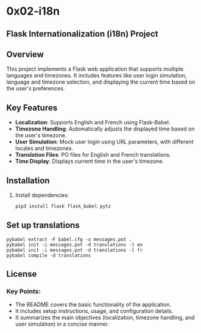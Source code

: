 # 0x02-i18n
## Flask Internationalization (i18n) Project

## Overview
This project implements a Flask web application that supports multiple languages and timezones. It includes features like user login simulation, language and timezone selection, and displaying the current time based on the user's preferences.

## Key Features
- **Localization**: Supports English and French using Flask-Babel.
- **Timezone Handling**: Automatically adjusts the displayed time based on the user's timezone.
- **User Simulation**: Mock user login using URL parameters, with different locales and timezones.
- **Translation Files**: PO files for English and French translations.
- **Time Display**: Displays current time in the user's timezone.

## Installation
1. Install dependencies:
   ```bash
   pip3 install flask flask_babel pytz

## Set up translations
    pybabel extract -F babel.cfg -o messages.pot .
    pybabel init -i messages.pot -d translations -l en
    pybabel init -i messages.pot -d translations -l fr
    pybabel compile -d translations

## License

### Key Points:
- The README covers the basic functionality of the application.
- It includes setup instructions, usage, and configuration details.
- It summarizes the main objectives (localization, timezone handling, and user simulation) in a concise manner.

